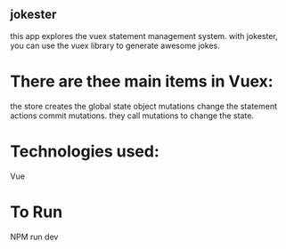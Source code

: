 ## jokester

this app explores the vuex statement management system. with jokester, you can use the vuex library to generate awesome jokes.  

# There are thee main items in Vuex:
the store creates the global state object
mutations change the statement
actions commit mutations. they call mutations to change the state.

# Technologies used:
Vue

# To Run
NPM run dev
